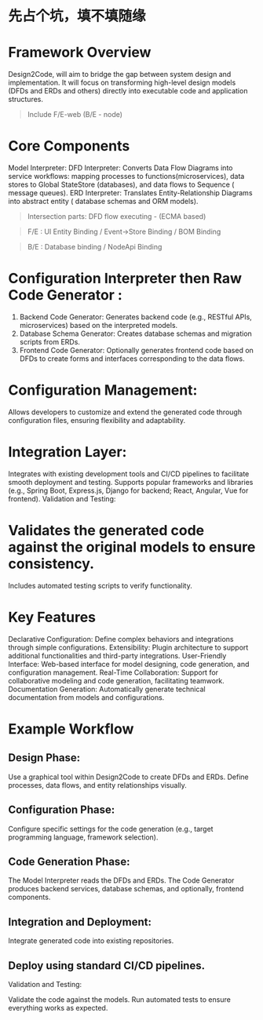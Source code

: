 # 先占个坑，填不填随缘

# Framework Overview
Design2Code, will aim to bridge the gap between system design and implementation. It will focus on transforming high-level design models (DFDs and ERDs and others) directly into executable code and application structures. 
> Include F/E-web (B/E - node)

# Core Components
Model Interpreter:
   DFD Interpreter: Converts Data Flow Diagrams into service workflows: mapping processes to functions(microservices), data stores to Global StateStore (databases), and data flows to Sequence ( message queues).
   ERD Interpreter: Translates Entity-Relationship Diagrams into abstract entity ( database schemas and ORM models).
   > Intersection parts: DFD flow executing - (ECMA based)

   > F/E :  UI Entity Binding / Event->Store Binding / BOM Binding

   > B/E :  Database binding / NodeApi Binding



# Configuration Interpreter then Raw Code Generator :

1. Backend Code Generator: Generates backend code (e.g., RESTful APIs, microservices) based on the interpreted models.
2. Database Schema Generator: Creates database schemas and migration scripts from ERDs.
3. Frontend Code Generator: Optionally generates frontend code based on DFDs to create forms and interfaces corresponding to the data flows.

# Configuration Management:

Allows developers to customize and extend the generated code through configuration files, ensuring flexibility and adaptability.


# Integration Layer:

Integrates with existing development tools and CI/CD pipelines to facilitate smooth deployment and testing.
Supports popular frameworks and libraries (e.g., Spring Boot, Express.js, Django for backend; React, Angular, Vue for frontend).
Validation and Testing:

# Validates the generated code against the original models to ensure consistency.
Includes automated testing scripts to verify functionality.

# Key Features
Declarative Configuration: Define complex behaviors and integrations through simple configurations.
Extensibility: Plugin architecture to support additional functionalities and third-party integrations.
User-Friendly Interface: Web-based interface for model designing, code generation, and configuration management.
Real-Time Collaboration: Support for collaborative modeling and code generation, facilitating teamwork.
Documentation Generation: Automatically generate technical documentation from models and configurations.


# Example Workflow
## Design Phase:

Use a graphical tool within Design2Code to create DFDs and ERDs.
Define processes, data flows, and entity relationships visually.

## Configuration Phase:

Configure specific settings for the code generation (e.g., target programming language, framework selection).

## Code Generation Phase:

The Model Interpreter reads the DFDs and ERDs.
The Code Generator produces backend services, database schemas, and optionally, frontend components.

## Integration and Deployment:

  Integrate generated code into existing repositories.
## Deploy using standard CI/CD pipelines.
  Validation and Testing:

Validate the code against the models.
  Run automated tests to ensure everything works as expected.
